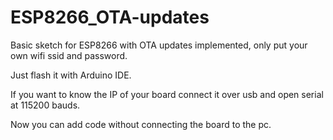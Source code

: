 # ESP8266_OTA-updates
Basic sketch for ESP8266 with OTA updates implemented, only put your own wifi ssid and password.

Just flash it with Arduino IDE.

If you want to know the IP of your board connect it over usb and open serial at 115200 bauds.

Now you can add code without connecting the board to the pc.
